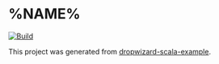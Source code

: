 # %NAME%

[![Build](https://github.com/%REPOSITORY%/actions/workflows/build.yml/badge.svg)](https://github.com/%REPOSITORY%/actions/workflows/build.yml)

This project was generated from [dropwizard-scala-example](https://github.com/jecklgamis/dropwizard-scala-example).


